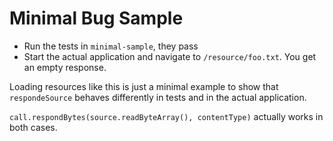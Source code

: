 # Minimal Bug Sample

- Run the tests in `minimal-sample`, they pass
- Start the actual application and navigate to `/resource/foo.txt`. You get an empty response.

Loading resources like this is just a minimal example to show that `respondeSource` behaves differently in tests and in the actual application.

`call.respondBytes(source.readByteArray(), contentType)` actually works in both cases.
